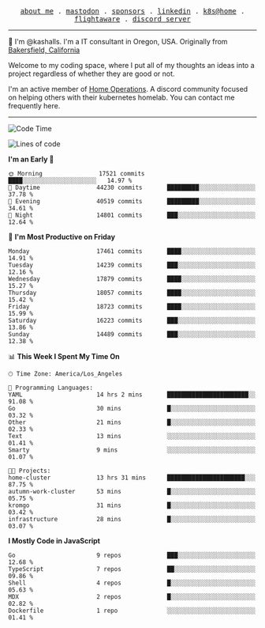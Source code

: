 <p align="center">
  <samp>
    <a href="https://jordanjones.org/">about me</a> .
    <a rel="me" href="https://mastodon.social/@kashall">mastodon</a> .
    <a href="https://github.com/sponsors/kashalls">sponsors</a> .
    <a href="https://linkedin.com/in/jordpjones">linkedin</a> .
    <a href="https://github.com/kashalls/home-cluster">k8s@home</a> .
    <a href="https://flightaware.com/adsb/stats/user/kashalls">flightaware</a> .
    <a href="https://discord.gg/V2WrCfqba9">discord server</a>
  </samp>
</p>

----------------------------------------------------------------

:wave: I'm @kashalls. I'm a IT consultant in Oregon, USA. Originally from [Bakersfield, California](https://maps.app.goo.gl/QQMtywTWghpXB6Tu6)

Welcome to my coding space, where I put all of my thoughts an ideas into a project regardless of whether they are good or not.

I'm an active member of [Home Operations](https://discord.gg/home-operations). A discord community focused on helping others with their kubernetes homelab. You can contact me frequently here.

----------------------------------------------------------------
<!--START_SECTION:waka-->
![Code Time](http://img.shields.io/badge/Code%20Time-2%2C317%20hrs%203%20mins-blue)

![Lines of code](https://img.shields.io/badge/From%20Hello%20World%20I%27ve%20Written-13.7%20million%20lines%20of%20code-blue)

**I'm an Early 🐤** 

```text
🌞 Morning                17521 commits       ████░░░░░░░░░░░░░░░░░░░░░   14.97 % 
🌆 Daytime                44230 commits       █████████░░░░░░░░░░░░░░░░   37.78 % 
🌃 Evening                40519 commits       █████████░░░░░░░░░░░░░░░░   34.61 % 
🌙 Night                  14801 commits       ███░░░░░░░░░░░░░░░░░░░░░░   12.64 % 
```
📅 **I'm Most Productive on Friday** 

```text
Monday                   17461 commits       ████░░░░░░░░░░░░░░░░░░░░░   14.91 % 
Tuesday                  14239 commits       ███░░░░░░░░░░░░░░░░░░░░░░   12.16 % 
Wednesday                17879 commits       ████░░░░░░░░░░░░░░░░░░░░░   15.27 % 
Thursday                 18057 commits       ████░░░░░░░░░░░░░░░░░░░░░   15.42 % 
Friday                   18723 commits       ████░░░░░░░░░░░░░░░░░░░░░   15.99 % 
Saturday                 16223 commits       ███░░░░░░░░░░░░░░░░░░░░░░   13.86 % 
Sunday                   14489 commits       ███░░░░░░░░░░░░░░░░░░░░░░   12.38 % 
```


📊 **This Week I Spent My Time On** 

```text
🕑︎ Time Zone: America/Los_Angeles

💬 Programming Languages: 
YAML                     14 hrs 2 mins       ███████████████████████░░   91.08 % 
Go                       30 mins             █░░░░░░░░░░░░░░░░░░░░░░░░   03.32 % 
Other                    21 mins             █░░░░░░░░░░░░░░░░░░░░░░░░   02.33 % 
Text                     13 mins             ░░░░░░░░░░░░░░░░░░░░░░░░░   01.41 % 
Smarty                   9 mins              ░░░░░░░░░░░░░░░░░░░░░░░░░   01.07 % 

🐱‍💻 Projects: 
home-cluster             13 hrs 31 mins      ██████████████████████░░░   87.75 % 
autumn-work-cluster      53 mins             █░░░░░░░░░░░░░░░░░░░░░░░░   05.75 % 
kromgo                   31 mins             █░░░░░░░░░░░░░░░░░░░░░░░░   03.42 % 
infrastructure           28 mins             █░░░░░░░░░░░░░░░░░░░░░░░░   03.07 % 
```

**I Mostly Code in JavaScript** 

```text
Go                       9 repos             ███░░░░░░░░░░░░░░░░░░░░░░   12.68 % 
TypeScript               7 repos             ██░░░░░░░░░░░░░░░░░░░░░░░   09.86 % 
Shell                    4 repos             █░░░░░░░░░░░░░░░░░░░░░░░░   05.63 % 
MDX                      2 repos             █░░░░░░░░░░░░░░░░░░░░░░░░   02.82 % 
Dockerfile               1 repo              ░░░░░░░░░░░░░░░░░░░░░░░░░   01.41 % 
```




<!--END_SECTION:waka-->